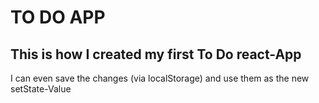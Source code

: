 # TO DO APP

## This is how I created my first To Do react-App

I can even save the changes (via localStorage) and use them as the new setState-Value
